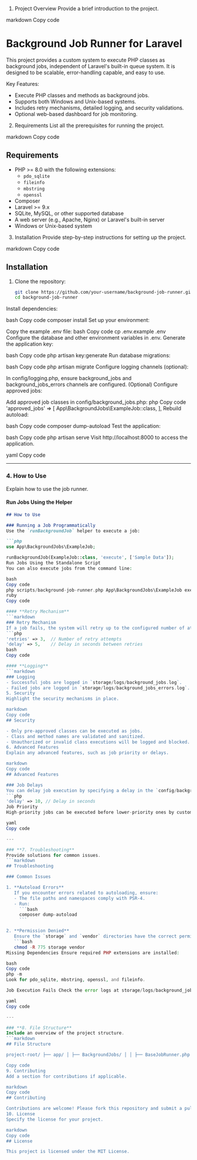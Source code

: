1. Project Overview
Provide a brief introduction to the project.

markdown
Copy code
# Background Job Runner for Laravel

This project provides a custom system to execute PHP classes as background jobs, independent of Laravel's built-in queue system. It is designed to be scalable, error-handling capable, and easy to use.

Key Features:
- Execute PHP classes and methods as background jobs.
- Supports both Windows and Unix-based systems.
- Includes retry mechanisms, detailed logging, and security validations.
- Optional web-based dashboard for job monitoring.
2. Requirements
List all the prerequisites for running the project.

markdown
Copy code
## Requirements

- PHP >= 8.0 with the following extensions:
  - `pdo_sqlite`
  - `fileinfo`
  - `mbstring`
  - `openssl`
- Composer
- Laravel >= 9.x
- SQLite, MySQL, or other supported database
- A web server (e.g., Apache, Nginx) or Laravel's built-in server
- Windows or Unix-based system
3. Installation
Provide step-by-step instructions for setting up the project.

markdown
Copy code
## Installation

1. Clone the repository:
   ```bash
   git clone https://github.com/your-username/background-job-runner.git
   cd background-job-runner
Install dependencies:

bash
Copy code
composer install
Set up your environment:

Copy the example .env file:
bash
Copy code
cp .env.example .env
Configure the database and other environment variables in .env.
Generate the application key:

bash
Copy code
php artisan key:generate
Run database migrations:

bash
Copy code
php artisan migrate
Configure logging channels (optional):

In config/logging.php, ensure background_jobs and background_jobs_errors channels are configured.
(Optional) Configure approved jobs:

Add approved job classes in config/background_jobs.php:
php
Copy code
'approved_jobs' => [
    App\BackgroundJobs\ExampleJob::class,
],
Rebuild autoload:

bash
Copy code
composer dump-autoload
Test the application:

bash
Copy code
php artisan serve
Visit http://localhost:8000 to access the application.

yaml
Copy code

---

### **4. How to Use**
Explain how to use the job runner.

#### **Run Jobs Using the Helper**
```markdown
## How to Use

### Running a Job Programmatically
Use the `runBackgroundJob` helper to execute a job:

```php
use App\BackgroundJobs\ExampleJob;

runBackgroundJob(ExampleJob::class, 'execute', ['Sample Data']);
Run Jobs Using the Standalone Script
You can also execute jobs from the command line:

bash
Copy code
php scripts/background-job-runner.php App\BackgroundJobs\ExampleJob execute "Sample Data"
ruby
Copy code

#### **Retry Mechanism**
```markdown
### Retry Mechanism
If a job fails, the system will retry up to the configured number of attempts in `config/background_jobs.php`:
```php
'retries' => 3,  // Number of retry attempts
'delay' => 5,    // Delay in seconds between retries
bash
Copy code

#### **Logging**
```markdown
### Logging
- Successful jobs are logged in `storage/logs/background_jobs.log`.
- Failed jobs are logged in `storage/logs/background_jobs_errors.log`.
5. Security
Highlight the security mechanisms in place.

markdown
Copy code
## Security

- Only pre-approved classes can be executed as jobs.
- Class and method names are validated and sanitized.
- Unauthorized or invalid class executions will be logged and blocked.
6. Advanced Features
Explain any advanced features, such as job priority or delays.

markdown
Copy code
## Advanced Features

### Job Delays
You can delay job execution by specifying a delay in the `config/background_jobs.php` file:
```php
'delay' => 10, // Delay in seconds
Job Priority
High-priority jobs can be executed before lower-priority ones by customizing the runner logic in JobRunner.php.

yaml
Copy code

---

### **7. Troubleshooting**
Provide solutions for common issues.
```markdown
## Troubleshooting

### Common Issues

1. **Autoload Errors**
   If you encounter errors related to autoloading, ensure:
   - The file paths and namespaces comply with PSR-4.
   - Run:
     ```bash
     composer dump-autoload
     ```

2. **Permission Denied**
   Ensure the `storage` and `vendor` directories have the correct permissions:
   ```bash
   chmod -R 775 storage vendor
Missing Dependencies Ensure required PHP extensions are installed:

bash
Copy code
php -m
Look for pdo_sqlite, mbstring, openssl, and fileinfo.

Job Execution Fails Check the error logs at storage/logs/background_jobs_errors.log.

yaml
Copy code

---

### **8. File Structure**
Include an overview of the project structure.
```markdown
## File Structure

project-root/ ├── app/ │ ├── BackgroundJobs/ │ │ ├── BaseJobRunner.php # Base class for background jobs │ │ ├── JobInterface.php # Interface for background jobs │ │ ├── JobRunner.php # Handles job execution │ │ ├── ApprovedJobList.php # Stores approved jobs │ │ └── Exceptions/ │ └── JobExecutionException.php # Custom exception for job failures ├── scripts/ │ └── background-job-runner.php # Standalone PHP script for background execution ├── config/ │ └── background_jobs.php # Configuration file for retries and delays ├── storage/logs/ │ └── background_jobs.log # General log file │ └── background_jobs_errors.log # Error log file └── composer.json # Add global helper autoload

Copy code
9. Contributing
Add a section for contributions if applicable.

markdown
Copy code
## Contributing

Contributions are welcome! Please fork this repository and submit a pull request.
10. License
Specify the license for your project.

markdown
Copy code
## License

This project is licensed under the MIT License.
